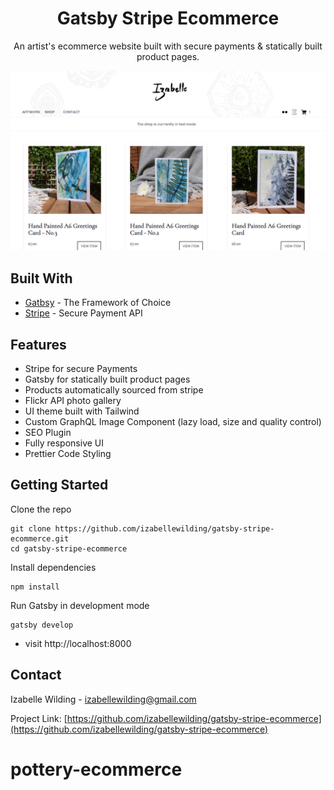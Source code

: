 
<p align="center">
  <a href="https://www.izabelleart.com/">
  </a>
</p>
<h1 align="center">
Gatsby Stripe Ecommerce</h1>

<p align="center">An artist's ecommerce website built with secure payments & statically built product pages.</p>


![Site-screenshot](src/images/site-screenshot.PNG)

## Built With

* [Gatbsy](https://www.gatsbyjs.org/) -  The Framework of Choice
* [Stripe](https://stripe.com/gb) - Secure Payment API


## Features

* Stripe for secure Payments 
* Gatsby for statically built product pages 
* Products automatically sourced from stripe
* Flickr API photo gallery
* UI theme built with Tailwind
* Custom GraphQL Image Component (lazy load, size and quality control)   
* SEO Plugin 
* Fully responsive UI
* Prettier Code Styling


## Getting Started

Clone the repo
```
git clone https://github.com/izabellewilding/gatsby-stripe-ecommerce.git
cd gatsby-stripe-ecommerce
```

Install dependencies
```
npm install
```

Run Gatsby in development mode
```
gatsby develop
```

* visit http://localhost:8000


## Contact

Izabelle Wilding - izabellewilding@gmail.com

Project Link: [https://github.com/izabellewilding/gatsby-stripe-ecommerce](https://github.com/izabellewilding/gatsby-stripe-ecommerce)



# pottery-ecommerce

